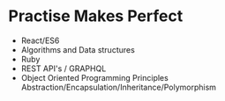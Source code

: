# Practise Makes Perfect 
- React/ES6
- Algorithms and Data structures
- Ruby
- REST API's / GRAPHQL
- Object Oriented Programming Principles Abstraction/Encapsulation/Inheritance/Polymorphism
  

